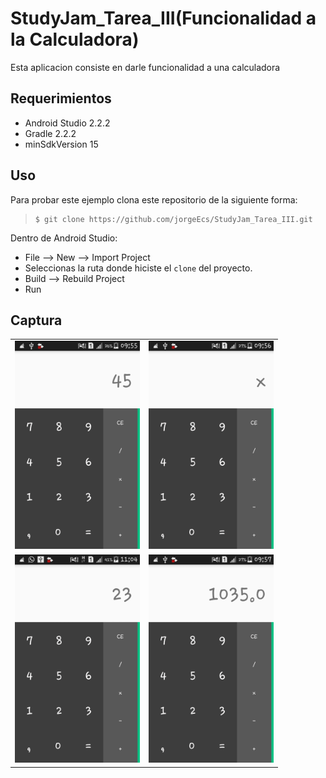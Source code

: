 StudyJam_Tarea_III(Funcionalidad a la Calculadora)
========================

Esta aplicacion consiste en darle funcionalidad a una calculadora


Requerimientos
------------

  * Android Studio 2.2.2
  * Gradle 2.2.2
  * minSdkVersion 15


Uso
---------
Para probar este ejemplo clona este repositorio de la siguiente forma:
>
>     $ git clone https://github.com/jorgeEcs/StudyJam_Tarea_III.git

Dentro de Android Studio:

* File --> New --> Import Project 
* Seleccionas la ruta donde hiciste el `clone` del proyecto.
* Build --> Rebuild Project
* Run 

Captura
---------

<div>
    <center>
        <table border="0">
            <tr>
                <td>
                    <img src="/img/img1.png" width="200">
                </td>
                <td>
                    <img src="/img/img2.png" width="200">
                </td>
            </tr>
            <tr>
                <td>
                     <img src="/img/img3.png" width="200">
                </td>
                 <td>
                      <img src="/img/img4.png" width="200">
                </td>
            </tr>
        </table>
    </center>
</div>
